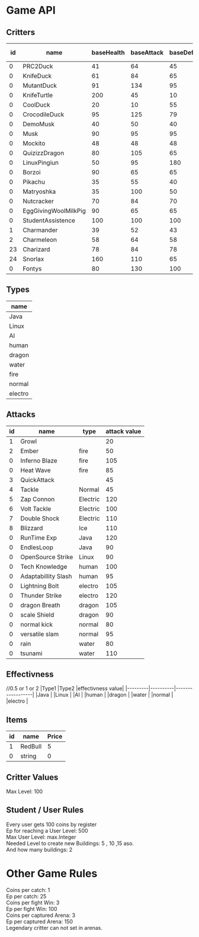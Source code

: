 # Game API<br>

## Critters<br>
| id | name                | baseHealth | baseAttack | baseDefence | baseSpeed |Evolution            |Evolves at|type      |
|----|---------------------|------------|------------|-------------|-----------|---------------------|----------|----------|
| 0  | PRC2Duck            | 41         | 64         | 45          | 50        |KnifeDuck            |20        |Java      |
| 0  | KnifeDuck           | 61         | 84         | 65          | 70        |MutantDuck           |40        |water     |
| 0  | MutantDuck          | 91         | 134        | 95          | 80        |                     |          |AI        |
| 0  | KnifeTurtle         | 200        | 45         | 10          | 40        |                     |          |water     |
| 0  | CoolDuck            | 20         | 10         | 55          | 80        |CrocodileDuck        |50        |water     |
| 0  | CrocodileDuck       | 95         | 125        | 79          | 81        |                     |          |AI        |
| 0  | DemoMusk            | 40         | 50         | 40          | 90        |Musk                 |25        |human     |
| 0  | Musk                | 90         | 95         | 95          | 70        |                     |          |human     |
| 0  | Mockito             | 48         | 48         | 48          | 48        |                     |          |Java      |
| 0  | QuizizzDragon       | 80         | 105        | 65          | 130       |                     |          |dragon    |
| 0  | LinuxPingiun        | 50         | 95         | 180         | 70        |                     |          |Linux     |
| 0  | Borzoi              | 90         | 65         | 65          | 15        |                     |          |normal    |
| 0  | Pikachu             | 35         | 55         | 40          | 90        |                     |          |elektro   |
| 0  | Matryoshka          | 35         | 100        | 50          | 120       |                     |          |normal    |
| 0  | Nutcracker          | 70         | 84         | 70          | 51        |                     |          |Java      |
| 0  | EggGivingWoolMilkPig| 90         | 65         | 65          | 15        |                     |          |normal    |
| 0  | StudentAssistence   | 100        | 100        | 100         | 100       |                     |          |human     |
| 1  | Charmander          | 39         | 52         | 43          | 65        |Charmeleon           |16        |fire      |
| 2  | Charmeleon          | 58         | 64         | 58          | 80        |Charizard            |36        |fire      |
| 23 | Charizard           | 78         | 84         | 78          | 100       |                     |          |fire      |
| 24 | Snorlax             | 160        | 110        | 65          | 30        |                     |          |normal    |
| 0  | Fontys              | 80         | 130        | 100         | 110       |                     |          |dragon    |

## Types<br>
|name     |
|---------|
|Java     |
|Linux    |
|AI       |
|human    |
|dragon   |
|water    |
|fire     |
|normal   |
|electro  |

## Attacks<br>
|id  |name                |type       |attack value|
|----|--------------------|-----------|--------------|
| 1  | Growl              |           | 20           |
| 2  | Ember              |fire       | 50           |
| 0  | Inferno Blaze      |fire       | 105          |
| 0  | Heat Wave          |fire       | 85           |
| 3  | QuickAttack        |           | 45           |
| 4  | Tackle             | Normal    | 45           |
| 5  | Zap Connon         | Electric  | 120          |
| 6  | Volt Tackle        | Electric  | 100          |
| 7  | Double Shock       | Electric  | 110          |
| 8  | Blizzard           | Ice       | 110          |
| 0  | RunTime Exp        | Java      | 120          |
| 0  | EndlesLoop         | Java      | 90           |
| 0  | OpenSource Strike  | Linux     | 90           |
| 0  | Tech Knowledge     | human     | 100          |
| 0  | Adaptabillity Slash| human     | 95           |
| 0  | Lightning Bolt     | electro   | 105          |
| 0  | Thunder Strike     | electro   | 120          |
| 0  | dragon Breath      | dragon    | 105          |
| 0  | scale Shield       | dragon    | 90           |
| 0  | normal kick        | normal    | 80           |
| 0  | versatile slam     | normal    | 95           |
| 0  | rain               | water     | 80           |
| 0  | tsunami            | water     | 110          |


## Effectivness<br>
//0.5 or 1 or 2
|Type1    |Type2     |effectivness value| 
|---------|----------|------------------|
|Java     |
|Linux    |
|AI       |
|human    |
|dragon   |
|water    |
|normal   |
|electro  |


## Items<br>
| id | name       | Price |
|----|------------|-------|
| 1  | RedBull    | 5     |
| 0  | string     | 0     |

## Critter Values<br>
Max Level: 100<br>

## Student / User Rules<br>
Every user gets 100 coins by register<br>
Ep for reaching a User Level: 500 <br>
Max User Level: max.Integer<br>
Needed Level to create new Buildings: 5 , 10 ,15 aso.<br>
And how many buildings: 2<br>

# Other Game Rules<br>
Coins per catch: 1 <br>
Ep per catch: 25<br>
Coins per fight Win: 3 <br>
Ep per fight Win: 100<br>
Coins per captured Arena: 3<br>
Ep per captured Arena: 150<br>
Legendary critter can not set in arenas.<br>

